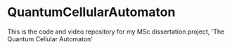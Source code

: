 # QuantumCellularAutomaton
This is the code and video repository for my MSc dissertation project, 'The Quantum Cellular Automaton'
